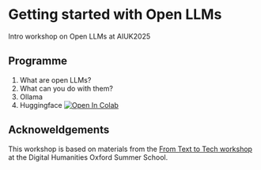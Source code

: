 # Getting started with Open LLMs
Intro workshop on Open LLMs at AIUK2025

## Programme

1. What are open LLMs?
2. What can you do with them?
3. Ollama
4. Huggingface [![Open In Colab](https://colab.research.google.com/assets/colab-badge.svg)](https://colab.research.google.com/github/alan-turing-institute/open-llms-101/blob/main/open_llms_huggingface.ipynb)


## Acknoweldgements 

This workshop is based on materials from the [From Text to Tech workshop](https://github.com/Living-with-machines/dhoxss-text2tech) at the Digital Humanities Oxford Summer School.

